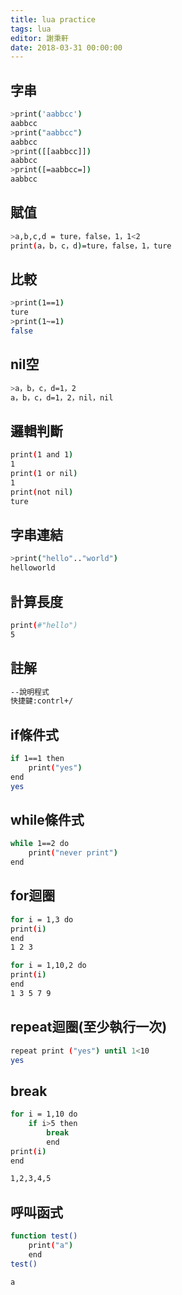 ```yaml
---
title: lua practice
tags: lua
editor: 謝秉軒
date: 2018-03-31 00:00:00
---
```


## 字串
``` bash
>print('aabbcc')
aabbcc
>print("aabbcc")
aabbcc
>print([[aabbcc]])
aabbcc
>print([=aabbcc=])
aabbcc
```
## 賦值
``` bash
>a,b,c,d = ture，false，1，1<2
print(a，b，c，d)=ture，false，1，ture
```
## 比較
``` bash
>print(1==1)
ture
>print(1~=1)
false
```
## nil空
``` bash
>a，b，c，d=1，2
a，b，c，d=1，2，nil，nil
```
## 邏輯判斷
``` bash
print(1 and 1)
1
print(1 or nil)
1
print(not nil)
ture
```
## 字串連結
``` bash
>print("hello".."world")
helloworld
```
## 計算長度
``` bash
print(#"hello")
5
```
## 註解
``` bash
--說明程式
快捷鍵:contrl+/
```
## if條件式
``` bash
if 1==1 then
    print("yes")
end
yes
```
## while條件式
``` bash
while 1==2 do
    print("never print")
end
```
## for迴圈
``` bash
for i = 1,3 do
print(i)
end
1 2 3

for i = 1,10,2 do
print(i)
end
1 3 5 7 9
```
## repeat迴圈(至少執行一次)
``` bash
repeat print ("yes") until 1<10 
yes
```
## break
``` bash
for i = 1,10 do
    if i>5 then
        break
        end
print(i)
end

1,2,3,4,5
```
## 呼叫函式
``` bash
function test()
    print("a")
    end
test()

a
```